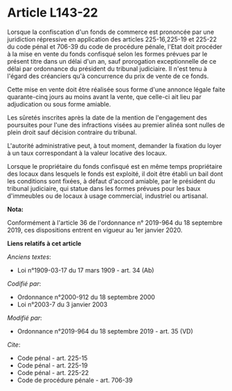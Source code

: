 # Article L143-22

Lorsque la confiscation d'un fonds de commerce est prononcée par une juridiction répressive en application des articles
225-16,225-19 et 225-22 du code pénal et 706-39 du code de procédure pénale, l'Etat doit procéder à la mise en vente du fonds
confisqué selon les formes prévues par le présent titre dans un délai d'un an, sauf prorogation exceptionnelle de ce délai
par ordonnance du président du   tribunal judiciaire. Il n'est tenu à l'égard des créanciers qu'à concurrence du prix de
vente de ce fonds. 

Cette mise en vente doit être réalisée sous forme d'une annonce légale faite quarante-cinq jours au moins avant la vente, que
celle-ci ait lieu par adjudication ou sous forme amiable. 

Les sûretés inscrites après la date de la mention de l'engagement des poursuites pour l'une des infractions visées au premier
alinéa sont nulles de plein droit sauf décision contraire du tribunal. 

L'autorité administrative peut, à tout moment, demander la fixation du loyer à un taux correspondant à la valeur locative des
locaux. 

Lorsque le propriétaire du fonds confisqué est en même temps propriétaire des locaux dans lesquels le fonds est exploité, il
doit être établi un bail dont les conditions sont fixées, à défaut d'accord amiable, par le président du   tribunal
judiciaire, qui statue dans les formes prévues pour les baux d'immeubles ou de locaux à usage commercial, industriel ou
artisanal.

**Nota:**

Conformément à l'article 36 de l'ordonnance n° 2019-964 du 18 septembre 2019, ces dispositions entrent en vigueur au 1er
janvier 2020.

**Liens relatifs à cet article**

_Anciens textes_:

  - Loi n°1909-03-17 du 17 mars 1909 - art. 34 (Ab)

_Codifié par_:

  - Ordonnance n°2000-912 du 18 septembre 2000
  - Loi n°2003-7 du 3 janvier 2003

_Modifié par_:

  - Ordonnance n°2019-964 du 18 septembre 2019 - art. 35 (VD)

_Cite_:

  - Code pénal - art. 225-15
  - Code pénal - art. 225-19
  - Code pénal - art. 225-22
  - Code de procédure pénale - art. 706-39
